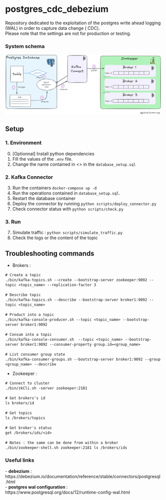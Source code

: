 # postgres_cdc_debezium
Repository dedicated to the exploitation of the  postgres write ahead logging (WAL) in order to capture data change ( CDC). <br>
Please note that the settings are not for production or testing. 

<h3>System schema </h3>
<img src="system_schema.png">



## Setup 
### 1. Environment 
0. [Optionnal] Install python dependencies 
1. Fill the values of the ```.env``` file.
2. Change the name contained in <> in the ```database_setup.sql```
### 2. Kafka Connector
3. Run the containers ```docker-compose up -d```
3. Run the operations contained in ```database_setup.sql```.  
4. Restart the database container
5. Deploy the connector by running ```python scripts/deploy_connector.py```
6. Check connector status with ```python scripts/check.py```
### 3. Run 
7. Simulate traffic : ```python scripts/simulate_traffic.py```
8. Check the logs or the content of the topic 

## Troubleshooting commands 
- Brokers :
```
# Create a topic  
./bin/kafka-topics.sh --create --bootstrap-server zookeeper:9092 --topic <topic_name> --replication-factor 3

# Describe topic 
./bin/kafka-topics.sh --describe --bootstrap-server broker1:9092 --topic <topic_name>

# Product into a topic 
./bin/kafka-console-producer.sh --topic <topic_name> --bootstrap-server broker1:9092

# Consum into a topic 
./bin/kafka-console-consumer.sh  --topic <topic_name> --bootstrap-server broker1:9092 --consumer-property group.id=<group_name>

# List consumer group state
./bin/kafka-consumer-groups.sh --bootstrap-server broker1:9092 --group <group_name> --describe
```
- Zookeeper : 
```
# Connect to cluster 
./bin/zkCli.sh -server zookeeper:2181

# Get brokers's id
ls brokers/id

# Get topics 
ls /brokers/topics

# Get broker's status 
get /brokers/ids/<id>

# Notes : the same can be done from within a broker 
./bin/zookeeper-shell.sh zookeeper:2181 ls /brokers/ids 
```

<h3>Useful links</h3>  
- <b>debezium</b> : https://debezium.io/documentation/reference/stable/connectors/postgresql.html  <br>
- <b>postgres wal configuration </b> : https://www.postgresql.org/docs/12/runtime-config-wal.html
